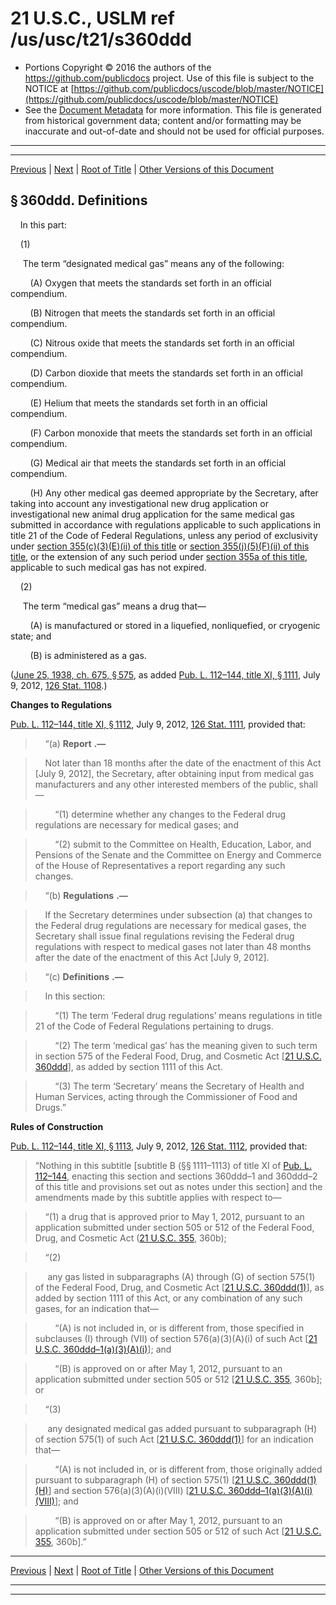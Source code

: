 ---
---

# 21 U.S.C., USLM ref /us/usc/t21/s360ddd

* Portions Copyright © 2016 the authors of the https://github.com/publicdocs project.
  Use of this file is subject to the NOTICE at [https://github.com/publicdocs/uscode/blob/master/NOTICE](https://github.com/publicdocs/uscode/blob/master/NOTICE)
* See the [Document Metadata](././../../../../../..//README.md) for more information.
  This file is generated from historical government data; content and/or formatting may be inaccurate and out-of-date and should not be used for official purposes.

----------
----------

[Previous](./../../../../../..//us/usc/t21/ch9/schV/ptG/m__us_usc_t21_ch9_schV_ptG.md) | [Next](./../../../../../..//us/usc/t21/ch9/schV/ptG/m__us_usc_t21_s360ddd–1.md) | [Root of Title](./../../../../../../) | [Other Versions of this Document](https://publicdocs.github.io/go/links?ns=uslm&ref=%2Fus%2Fusc%2Ft21%2Fs360ddd)

## § 360ddd. Definitions

    In this part:

    (1)

     The term “designated medical gas” means any of the following:

        (A) Oxygen that meets the standards set forth in an official compendium.

        (B) Nitrogen that meets the standards set forth in an official compendium.

        (C) Nitrous oxide that meets the standards set forth in an official compendium.

        (D) Carbon dioxide that meets the standards set forth in an official compendium.

        (E) Helium that meets the standards set forth in an official compendium.

        (F) Carbon monoxide that meets the standards set forth in an official compendium.

        (G) Medical air that meets the standards set forth in an official compendium.

        (H) Any other medical gas deemed appropriate by the Secretary, after taking into account any investigational new drug application or investigational new animal drug application for the same medical gas submitted in accordance with regulations applicable to such applications in title 21 of the Code of Federal Regulations, unless any period of exclusivity under [section 355(c)(3)(E)(ii) of this title][/us/usc/t21/s355/c/3/E/ii] or [section 355(j)(5)(F)(ii) of this title][/us/usc/t21/s355/j/5/F/ii], or the extension of any such period under [section 355a of this title][/us/usc/t21/s355a], applicable to such medical gas has not expired.

    (2)

     The term “medical gas” means a drug that—

        (A) is manufactured or stored in a liquefied, nonliquefied, or cryogenic state; and

        (B) is administered as a gas.

([June 25, 1938, ch. 675, § 575][/us/act/1938-06-25/ch675/s575], as added [Pub. L. 112–144, title XI, § 1111][/us/pl/112/144/s1111], July 9, 2012, [126 Stat. 1108][/us/stat/126/1108].)

 __Changes to Regulations__ 

[Pub. L. 112–144, title XI, § 1112][/us/pl/112/144/s1112], July 9, 2012, [126 Stat. 1111][/us/stat/126/1111], provided that:

>     “(a)  __Report__  __.—__ 

>     Not later than 18 months after the date of the enactment of this Act \[July 9, 2012\], the Secretary, after obtaining input from medical gas manufacturers and any other interested members of the public, shall—

>         “(1) determine whether any changes to the Federal drug regulations are necessary for medical gases; and

>         “(2) submit to the Committee on Health, Education, Labor, and Pensions of the Senate and the Committee on Energy and Commerce of the House of Representatives a report regarding any such changes.

>     “(b)  __Regulations__  __.—__ 

>     If the Secretary determines under subsection (a) that changes to the Federal drug regulations are necessary for medical gases, the Secretary shall issue final regulations revising the Federal drug regulations with respect to medical gases not later than 48 months after the date of the enactment of this Act \[July 9, 2012\].

>     “(c)  __Definitions__  __.—__ 

>     In this section:

>         “(1) The term ‘Federal drug regulations’ means regulations in title 21 of the Code of Federal Regulations pertaining to drugs.

>         “(2) The term ‘medical gas’ has the meaning given to such term in section 575 of the Federal Food, Drug, and Cosmetic Act \[[21 U.S.C. 360ddd][/us/usc/t21/s360ddd]\], as added by section 1111 of this Act.

>         “(3) The term ‘Secretary’ means the Secretary of Health and Human Services, acting through the Commissioner of Food and Drugs.”

 __Rules of Construction__ 

[Pub. L. 112–144, title XI, § 1113][/us/pl/112/144/s1113], July 9, 2012, [126 Stat. 1112][/us/stat/126/1112], provided that: 

> “Nothing in this subtitle \[subtitle B (§§ 1111–1113) of title XI of [Pub. L. 112–144][/us/pl/112/144], enacting this section and sections 360ddd–1 and 360ddd–2 of this title and provisions set out as notes under this section\] and the amendments made by this subtitle applies with respect to—

>     “(1) a drug that is approved prior to May 1, 2012, pursuant to an application submitted under section 505 or 512 of the Federal Food, Drug, and Cosmetic Act ([21 U.S.C. 355][/us/usc/t21/s355], 360b);

>     “(2)

>      any gas listed in subparagraphs (A) through (G) of section 575(1) of the Federal Food, Drug, and Cosmetic Act \[[21 U.S.C. 360ddd(1)][/us/usc/t21/s360ddd/1]\], as added by section 1111 of this Act, or any combination of any such gases, for an indication that—

>         “(A) is not included in, or is different from, those specified in subclauses (I) through (VII) of section 576(a)(3)(A)(i) of such Act \[[21 U.S.C. 360ddd–1(a)(3)(A)(i)][/us/usc/t21/s360ddd–1/a/3/A/i]\]; and

>         “(B) is approved on or after May 1, 2012, pursuant to an application submitted under section 505 or 512 \[[21 U.S.C. 355][/us/usc/t21/s355], 360b\]; or

>     “(3)

>      any designated medical gas added pursuant to subparagraph (H) of section 575(1) of such Act \[[21 U.S.C. 360ddd(1)][/us/usc/t21/s360ddd/1]\] for an indication that—

>         “(A) is not included in, or is different from, those originally added pursuant to subparagraph (H) of section 575(1) \[[21 U.S.C. 360ddd(1)(H)][/us/usc/t21/s360ddd/1/H]\] and section 576(a)(3)(A)(i)(VIII) \[[21 U.S.C. 360ddd–1(a)(3)(A)(i)(VIII)][/us/usc/t21/s360ddd–1/a/3/A/i/VIII]\]; and

>         “(B) is approved on or after May 1, 2012, pursuant to an application submitted under section 505 or 512 of such Act \[[21 U.S.C. 355][/us/usc/t21/s355], 360b\].”

----------

[Previous](./../../../../../..//us/usc/t21/ch9/schV/ptG/m__us_usc_t21_ch9_schV_ptG.md) | [Next](./../../../../../..//us/usc/t21/ch9/schV/ptG/m__us_usc_t21_s360ddd–1.md) | [Root of Title](./../../../../../../) | [Other Versions of this Document](https://publicdocs.github.io/go/links?ns=uslm&ref=%2Fus%2Fusc%2Ft21%2Fs360ddd)

----------
----------

[/us/usc/t21/s355/c/3/E/ii]: https://publicdocs.github.io/go/links?ns=uslm&ref=%2Fus%2Fusc%2Ft21%2Fs355%2Fc%2F3%2FE%2Fii
[/us/usc/t21/s355/j/5/F/ii]: https://publicdocs.github.io/go/links?ns=uslm&ref=%2Fus%2Fusc%2Ft21%2Fs355%2Fj%2F5%2FF%2Fii
[/us/usc/t21/s355a]: https://publicdocs.github.io/go/links?ns=uslm&ref=%2Fus%2Fusc%2Ft21%2Fs355a
[/us/act/1938-06-25/ch675/s575]: https://publicdocs.github.io/go/links?ns=uslm&ref=%2Fus%2Fact%2F1938-06-25%2Fch675%2Fs575
[/us/pl/112/144/s1111]: https://publicdocs.github.io/go/links?ns=uslm&ref=%2Fus%2Fpl%2F112%2F144%2Fs1111
[/us/stat/126/1108]: https://publicdocs.github.io/go/links?ns=uslm&ref=%2Fus%2Fstat%2F126%2F1108
[/us/pl/112/144/s1112]: https://publicdocs.github.io/go/links?ns=uslm&ref=%2Fus%2Fpl%2F112%2F144%2Fs1112
[/us/stat/126/1111]: https://publicdocs.github.io/go/links?ns=uslm&ref=%2Fus%2Fstat%2F126%2F1111
[/us/usc/t21/s360ddd]: https://publicdocs.github.io/go/links?ns=uslm&ref=%2Fus%2Fusc%2Ft21%2Fs360ddd
[/us/pl/112/144/s1113]: https://publicdocs.github.io/go/links?ns=uslm&ref=%2Fus%2Fpl%2F112%2F144%2Fs1113
[/us/stat/126/1112]: https://publicdocs.github.io/go/links?ns=uslm&ref=%2Fus%2Fstat%2F126%2F1112
[/us/pl/112/144]: https://publicdocs.github.io/go/links?ns=uslm&ref=%2Fus%2Fpl%2F112%2F144
[/us/usc/t21/s355]: https://publicdocs.github.io/go/links?ns=uslm&ref=%2Fus%2Fusc%2Ft21%2Fs355
[/us/usc/t21/s360ddd/1]: https://publicdocs.github.io/go/links?ns=uslm&ref=%2Fus%2Fusc%2Ft21%2Fs360ddd%2F1
[/us/usc/t21/s360ddd–1/a/3/A/i]: https://publicdocs.github.io/go/links?ns=uslm&ref=%2Fus%2Fusc%2Ft21%2Fs360ddd%E2%80%931%2Fa%2F3%2FA%2Fi
[/us/usc/t21/s355]: https://publicdocs.github.io/go/links?ns=uslm&ref=%2Fus%2Fusc%2Ft21%2Fs355
[/us/usc/t21/s360ddd/1]: https://publicdocs.github.io/go/links?ns=uslm&ref=%2Fus%2Fusc%2Ft21%2Fs360ddd%2F1
[/us/usc/t21/s360ddd/1/H]: https://publicdocs.github.io/go/links?ns=uslm&ref=%2Fus%2Fusc%2Ft21%2Fs360ddd%2F1%2FH
[/us/usc/t21/s360ddd–1/a/3/A/i/VIII]: https://publicdocs.github.io/go/links?ns=uslm&ref=%2Fus%2Fusc%2Ft21%2Fs360ddd%E2%80%931%2Fa%2F3%2FA%2Fi%2FVIII
[/us/usc/t21/s355]: https://publicdocs.github.io/go/links?ns=uslm&ref=%2Fus%2Fusc%2Ft21%2Fs355


